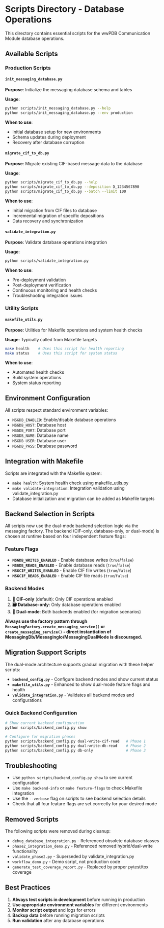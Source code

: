 # Scripts Directory - Database Operations

This directory contains essential scripts for the wwPDB Communication Module database operations.

## Available Scripts

### Production Scripts

#### `init_messaging_database.py`

**Purpose**: Initialize the messaging database schema and tables

**Usage**:

```bash
python scripts/init_messaging_database.py --help
python scripts/init_messaging_database.py --env production
```

**When to use**:

- Initial database setup for new environments
- Schema updates during deployment
- Recovery after database corruption

#### `migrate_cif_to_db.py`

**Purpose**: Migrate existing CIF-based message data to the database

**Usage**:

```bash
python scripts/migrate_cif_to_db.py --help
python scripts/migrate_cif_to_db.py --deposition D_1234567890
python scripts/migrate_cif_to_db.py --batch --limit 100
```

**When to use**:

- Initial migration from CIF files to database
- Incremental migration of specific depositions
- Data recovery and synchronization

#### `validate_integration.py`

**Purpose**: Validate database operations integration

**Usage**:

```bash
python scripts/validate_integration.py
```

**When to use**:

- Pre-deployment validation
- Post-deployment verification
- Continuous monitoring and health checks
- Troubleshooting integration issues

### Utility Scripts

#### `makefile_utils.py`

**Purpose**: Utilities for Makefile operations and system health checks

**Usage**: Typically called from Makefile targets

```bash
make health    # Uses this script for health reporting
make status    # Uses this script for system status
```

**When to use**:

- Automated health checks
- Build system operations
- System status reporting

## Environment Configuration

All scripts respect standard environment variables:

- `MSGDB_ENABLED`: Enable/disable database operations
- `MSGDB_HOST`: Database host
- `MSGDB_PORT`: Database port
- `MSGDB_NAME`: Database name
- `MSGDB_USER`: Database user
- `MSGDB_PASS`: Database password

## Integration with Makefile

Scripts are integrated with the Makefile system:

- `make health`: System health check using makefile_utils.py
- `make validate-integration`: Integration validation using validate_integration.py
- Database initialization and migration can be added as Makefile targets

## Backend Selection in Scripts

All scripts now use the dual-mode backend selection logic via the messaging factory. The backend (CIF-only, database-only, or dual-mode) is chosen at runtime based on four independent feature flags:

### Feature Flags

- **`MSGDB_WRITES_ENABLED`** - Enable database writes (`true`/`false`)
- **`MSGDB_READS_ENABLED`** - Enable database reads (`true`/`false`)  
- **`MSGCIF_WRITES_ENABLED`** - Enable CIF file writes (`true`/`false`)
- **`MSGCIF_READS_ENABLED`** - Enable CIF file reads (`true`/`false`)

### Backend Modes

1. **📄 CIF-only** (default): Only CIF operations enabled
2. **🗃️ Database-only**: Only database operations enabled
3. **🔄 Dual-mode**: Both backends enabled (for migration scenarios)

**Always use the factory pattern through `MessagingFactory.create_messaging_service()` or `create_messaging_service()` - direct instantiation of MessagingDb/MessagingIo/MessagingDualMode is discouraged.**

## Migration Support Scripts

The dual-mode architecture supports gradual migration with these helper scripts:

- **`backend_config.py`** - Configure backend modes and show current status
- **`makefile_utils.py`** - Enhanced to show dual-mode feature flags and health
- **`validate_integration.py`** - Validates all backend modes and configurations

### Quick Backend Configuration

```bash
# Show current backend configuration
python scripts/backend_config.py show

# Configure for migration phases
python scripts/backend_config.py dual-write-cif-read   # Phase 1
python scripts/backend_config.py dual-write-db-read    # Phase 2  
python scripts/backend_config.py db-only               # Phase 3
```

## Troubleshooting

- Use `python scripts/backend_config.py show` to see current configuration
- Use `make backend-info` or `make feature-flags` to check Makefile integration
- Use the `--verbose` flag on scripts to see backend selection details
- Check that all four feature flags are set correctly for your desired mode

## Removed Scripts

The following scripts were removed during cleanup:

- `debug_database_integration.py` - Referenced obsolete database classes
- `phase2_integration_demo.py` - Referenced removed hybrid/dual-write functionality  
- `validate_phase2.py` - Superseded by validate_integration.py
- `workflow_demo.py` - Demo script, not production code
- `generate_test_coverage_report.py` - Replaced by proper pytest/tox coverage

## Best Practices

1. **Always test scripts in development** before running in production
2. **Use appropriate environment variables** for different environments
3. **Monitor script output** and logs for errors
4. **Backup data** before running migration scripts
5. **Run validation** after any database operations
